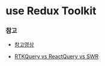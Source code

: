 # use Redux Toolkit

### 참고

- [참고영상](https://www.youtube.com/watch?v=UKnLwVm9suY)

- [RTKQuery vs ReactQuery vs SWR](https://react-query.tanstack.com/comparison)
